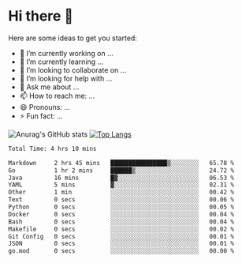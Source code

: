 # Hi there 👋



Here are some ideas to get you started:

- 🔭 I’m currently working on ...
- 🌱 I’m currently learning ...
- 👯 I’m looking to collaborate on ...
- 🤔 I’m looking for help with ...
- 💬 Ask me about ...
- 📫 How to reach me: ...
- 😄 Pronouns: ...
- ⚡ Fun fact: ...

<!-- 文档地址  https://github.com/anuraghazra/github-readme-stats/blob/master/docs/readme_cn.md -->
![Anurag's GitHub stats](https://github-readme-stats.vercel.app/api?username=onenewcode&show_icons=true&theme=radical)
[![Top Langs](https://github-readme-stats.vercel.app/api/top-langs/?username=onenewcode&layout=compact)](https://github.com/anuraghazra/github-readme-stats)
<!-- 文档地址  [https://github.com/anuraghazra/github-readme-stats/blob/master/docs/readme_cn.md](https://github.com/athul/waka-readme) -->
<!--START_SECTION:waka-->

```txt
Total Time: 4 hrs 10 mins

Markdown     2 hrs 45 mins   ████████████████▒░░░░░░░░   65.78 %
Go           1 hr 2 mins     ██████▒░░░░░░░░░░░░░░░░░░   24.72 %
Java         16 mins         █▓░░░░░░░░░░░░░░░░░░░░░░░   06.53 %
YAML         5 mins          ▓░░░░░░░░░░░░░░░░░░░░░░░░   02.31 %
Other        1 min           ░░░░░░░░░░░░░░░░░░░░░░░░░   00.42 %
Text         0 secs          ░░░░░░░░░░░░░░░░░░░░░░░░░   00.06 %
Python       0 secs          ░░░░░░░░░░░░░░░░░░░░░░░░░   00.05 %
Docker       0 secs          ░░░░░░░░░░░░░░░░░░░░░░░░░   00.04 %
Bash         0 secs          ░░░░░░░░░░░░░░░░░░░░░░░░░   00.04 %
Makefile     0 secs          ░░░░░░░░░░░░░░░░░░░░░░░░░   00.02 %
Git Config   0 secs          ░░░░░░░░░░░░░░░░░░░░░░░░░   00.01 %
JSON         0 secs          ░░░░░░░░░░░░░░░░░░░░░░░░░   00.01 %
go.mod       0 secs          ░░░░░░░░░░░░░░░░░░░░░░░░░   00.00 %
```

<!--END_SECTION:waka-->
